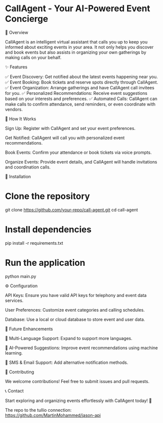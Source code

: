 # CallAgent - Your AI-Powered Event Concierge

📌 Overview

CallAgent is an intelligent virtual assistant that calls you up to keep you informed about exciting events in your area. It not only helps you discover and book events but also assists in organizing your own gatherings by making calls on your behalf.

✨ Features

✅ Event Discovery: Get notified about the latest events happening near you.
✅ Event Booking: Book tickets and reserve spots directly through CallAgent.
✅ Event Organization: Arrange gatherings and have CallAgent call invitees for you.
✅ Personalized Recommendations: Receive event suggestions based on your interests and preferences.
✅ Automated Calls: CallAgent can make calls to confirm attendance, send reminders, or even coordinate with vendors.

🎯 How It Works

Sign Up: Register with CallAgent and set your event preferences.

Get Notified: CallAgent will call you with personalized event recommendations.

Book Events: Confirm your attendance or book tickets via voice prompts.

Organize Events: Provide event details, and CallAgent will handle invitations and coordination calls.

🚀 Installation

# Clone the repository
git clone https://github.com/your-repo/call-agent.git
cd call-agent

# Install dependencies
pip install -r requirements.txt

# Run the application
python main.py

⚙️ Configuration

API Keys: Ensure you have valid API keys for telephony and event data services.

User Preferences: Customize event categories and calling schedules.

Database: Use a local or cloud database to store event and user data.

📅 Future Enhancements

🔹 Multi-Language Support: Expand to support more languages.

🔹 AI-Powered Suggestions: Improve event recommendations using machine learning.

🔹 SMS & Email Support: Add alternative notification methods.

🤝 Contributing

We welcome contributions! Feel free to submit issues and pull requests.

📞 Contact

Start exploring and organizing events effortlessly with CallAgent today! 🎉

The repo to the tullio connection:
https://github.com/MartinMohammed/jason-api
